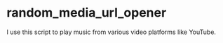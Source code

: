 # random_media_url_opener
I use this script to play music from various video platforms like YouTube.
